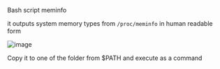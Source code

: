 Bash script meminfo 

it outputs system memory types from `/proc/meminfo` in human readable form

![image](https://github.com/user-attachments/assets/d5ba4ac4-554c-48c3-a401-8a26c9cf4f88)

Copy it to one of the folder from $PATH and execute as a command
